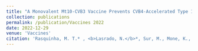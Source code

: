 ```yaml
---
title: "A Monovalent Mt10-CVB3 Vaccine Prevents CVB4-Accelerated Type 1 Diabetes in NOD Mice"
collection: publications
permalink: /publication/Vaccines 2022
date: 2022-12-29
venue: 'Vaccines'
citation: 'Rasquinha, M. T.* , <b>Lasrado, N.</b>*, Sur, M., Mone, K., Qiu, H., Riethoven, J.-J., Sobel, R. A., & Reddy, J. 2023. A Monovalent Mt10-CVB3 Vaccine Prevents CVB4-Accelerated Type 1 Diabetes in NOD Mice. Vaccines. *co-first authors. <a href="https://www.mdpi.com/2076-393X/11/1/76">https://www.mdpi.com/2076-393X/11/1/76</a>'
---
```

